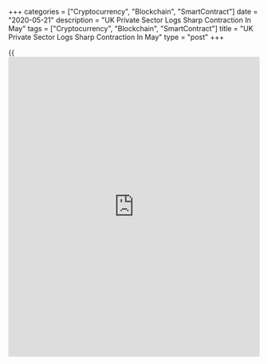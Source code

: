 +++
categories = ["Cryptocurrency", "Blockchain", "SmartContract"]
date = "2020-05-21"
description = "UK Private Sector Logs Sharp Contraction In May"
tags = ["Cryptocurrency", "Blockchain", "SmartContract"]
title = "UK Private Sector Logs Sharp Contraction In May"
type = "post"
+++

{{<iframe id="large-banner" src="https://www.bounty.group/#slide=17.0" width="100%" height="600" scrolling="no" style="border: 0px solid rgb(216, 221, 230); border-radius: 3px;">}}

UK private sector output remained on a steep downward trajectory in May
as lockdown to curb the spread of [coronavirus][1], or Covid-19, weighed
on almost all [business][2] activity, the flash survey results published
by IHS Markit revealed on Thursday.

The flash IHS Markit/Chartered Institute of Procurement & Supply
composite output index rose to 28.9 in May from 13.8 in April. The score
was also above the expected 25.7.

Nonetheless, the latest reading signaled a far steeper pace of
contraction than at the worst point of the global financial crisis.

Chris Williamson, chief business economist at IHS Markit, said GDP is
likely to fall by almost 12 percent in 2020.

While the quarterly rate of decline looks likely to peak at around 20
percent in the second quarter, the recovery will be measured in years
not months, Williamson noted.

The nature of the PMIs makes them tricky to interpret, but the rise in
the composite PMI in May probably shows that April was the low point for
activity, and that the slight easing in the lockdown on May 13 has led
to some businesses reopening, Andrew Wishart, an economist at Capital
Economics, said.

The services Purchasing Managers' Index came in at 27.8 in May, up from
13.4 in April and above economists' forecast of 25.0.

Similarly, the manufacturing PMI advanced to 40.6 in May from 32.6 in
the previous month. This was also well above economists' expectations of
36.0.

The survey showed that lower volumes of business activity were almost
exclusively linked to business shutdowns, cancellations of customer
orders and a general slump in demand amid the coronavirus pandemic.

The survey showed rapid declines in new work and employment across the
private sector in May due to severe lack of new business to replace
completed contracts.

Due to discounting strategies, average prices charged across the service
sector decreased in May. Input prices were lower as fuel prices and
payroll expenses decreased from April.

Manufacturers bucked the overall trend, with respondents noting that
rising freight costs, the need to source alternative suppliers and
exchange rate depreciation had all pushed up purchasing prices.

Meanwhile, overall business expectations for the next 12 months
continued to improve from the series record low seen in March.

For comments and feedback [contact](https://www.playgroundfx.com/contact/): editorial@rtt[news](https://www.letsplayfx.com/blog/forex-news-website/).com

[Business News][2]

   1. www.rtt[news](https://www.letsplayfx.com/blog/forex-news-website/).com/list/coronavirus.aspx
   2. www.rtt[news](https://www.letsplayfx.com/blog/forex-news-website/).com/Content/Business.aspx